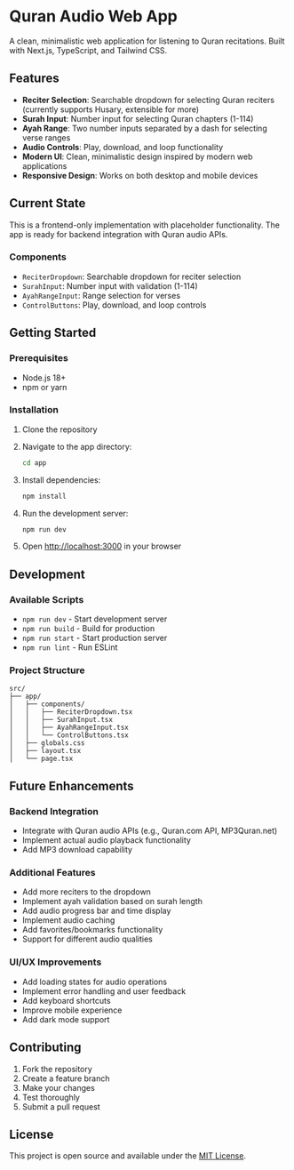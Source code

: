 # Quran Audio Web App

A clean, minimalistic web application for listening to Quran recitations. Built with Next.js, TypeScript, and Tailwind CSS.

## Features

- **Reciter Selection**: Searchable dropdown for selecting Quran reciters (currently supports Husary, extensible for more)
- **Surah Input**: Number input for selecting Quran chapters (1-114)
- **Ayah Range**: Two number inputs separated by a dash for selecting verse ranges
- **Audio Controls**: Play, download, and loop functionality
- **Modern UI**: Clean, minimalistic design inspired by modern web applications
- **Responsive Design**: Works on both desktop and mobile devices

## Current State

This is a frontend-only implementation with placeholder functionality. The app is ready for backend integration with Quran audio APIs.

### Components

- `ReciterDropdown`: Searchable dropdown for reciter selection
- `SurahInput`: Number input with validation (1-114)
- `AyahRangeInput`: Range selection for verses
- `ControlButtons`: Play, download, and loop controls

## Getting Started

### Prerequisites

- Node.js 18+ 
- npm or yarn

### Installation

1. Clone the repository
2. Navigate to the app directory:
   ```bash
   cd app
   ```

3. Install dependencies:
   ```bash
   npm install
   ```

4. Run the development server:
   ```bash
   npm run dev
   ```

5. Open [http://localhost:3000](http://localhost:3000) in your browser

## Development

### Available Scripts

- `npm run dev` - Start development server
- `npm run build` - Build for production
- `npm run start` - Start production server
- `npm run lint` - Run ESLint

### Project Structure

```
src/
├── app/
│   ├── components/
│   │   ├── ReciterDropdown.tsx
│   │   ├── SurahInput.tsx
│   │   ├── AyahRangeInput.tsx
│   │   └── ControlButtons.tsx
│   ├── globals.css
│   ├── layout.tsx
│   └── page.tsx
```

## Future Enhancements

### Backend Integration
- Integrate with Quran audio APIs (e.g., Quran.com API, MP3Quran.net)
- Implement actual audio playback functionality
- Add MP3 download capability

### Additional Features
- Add more reciters to the dropdown
- Implement ayah validation based on surah length
- Add audio progress bar and time display
- Implement audio caching
- Add favorites/bookmarks functionality
- Support for different audio qualities

### UI/UX Improvements
- Add loading states for audio operations
- Implement error handling and user feedback
- Add keyboard shortcuts
- Improve mobile experience
- Add dark mode support

## Contributing

1. Fork the repository
2. Create a feature branch
3. Make your changes
4. Test thoroughly
5. Submit a pull request

## License

This project is open source and available under the [MIT License](LICENSE).
